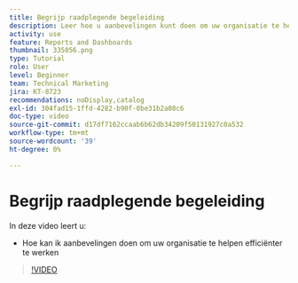 ```yaml
---
title: Begrijp raadplegende begeleiding
description: Leer hoe u aanbevelingen kunt doen om uw organisatie te helpen efficiënter te werken met [!UICONTROL Enhanced analytics] in Workfront.
activity: use
feature: Reports and Dashboards
thumbnail: 335056.png
type: Tutorial
role: User
level: Beginner
team: Technical Marketing
jira: KT-8723
recommendations: noDisplay,catalog
exl-id: 304fad15-1ffd-4282-b90f-0be31b2a08c6
doc-type: video
source-git-commit: d17df7162ccaab6b62db34209f50131927c0a532
workflow-type: tm+mt
source-wordcount: '39'
ht-degree: 0%

---
```


# Begrijp raadplegende begeleiding

In deze video leert u:

* Hoe kan ik aanbevelingen doen om uw organisatie te helpen efficiënter te werken

>[!VIDEO](https://video.tv.adobe.com/v/3438835/?quality=12&learn=on&enablevpops&captions=dut)
